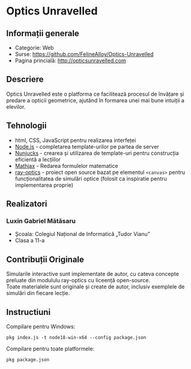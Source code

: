 # Optics Unravelled

## Informații generale

-   Categorie: Web
-   Surse: https://github.com/FelineAlloy/Optics-Unravelled
-   Pagina princială: http://opticsunravelled.com

## Descriere

Optics Unravelled este o platforma ce facilitează procesul de învățare și predare a opticii geometrice, ajutănd în formarea unei mai bune intuiții a elevilor.

## Tehnologii

-   html, CSS, JavaScript pentru realizarea interfeței
-   [Node.js](https://nodejs.org/en) - completarea template-urilor pe partea de server
-   [Nunjucks](https://mozilla.github.io/nunjucks/) - crearea și utilizarea de template-uri pentru construcția eficientă a lecțiilor
-   [Mathjax](https://www.mathjax.org/) - Redarea formulelor matematice
-   [ray-optics](https://github.com/ricktu288/ray-optics) - proiect open source bazat pe elementul `<canvas>` pentru funcționalitatea de simulări optice (folosit ca inspiratie pentru implementarea proprie)

## Realizatori

### Luxin Gabriel Mătăsaru

-   Școala: Colegiul Național de Informatică „Tudor Vianu”
-   Clasa a 11-a

## Contribuții Originale

Simularile interactive sunt implementate de autor, cu cateva concepte preluate din modululu ray-optics cu liceență open-source. \
Toate materialele sunt originale și create de autor, inclusiv exemplele de simulări din fiecare lecție.

## Instructiuni

Compilare pentru Windows:

```
pkg index.js -t node18-win-x64 --config package.json
```

Compilare pentru toate platformele:

```
pkg package.json
```
